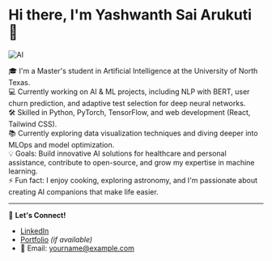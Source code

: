 # Hi there, I'm Yashwanth Sai Arukuti 👋  
![AI](https://media.giphy.com/media/Q7SKqn3G97xpmfSOvG/giphy.gif)

🎓 I'm a Master's student in Artificial Intelligence at the University of North Texas.  
💻 Currently working on AI & ML projects, including NLP with BERT, user churn prediction, and adaptive test selection for deep neural networks.  
🛠️ Skilled in Python, PyTorch, TensorFlow, and web development (React, Tailwind CSS).  
📚 Currently exploring data visualization techniques and diving deeper into MLOps and model optimization.  
💡 Goals: Build innovative AI solutions for healthcare and personal assistance, contribute to open-source, and grow my expertise in machine learning.  
⚡ Fun fact: I enjoy cooking, exploring astronomy, and I'm passionate about creating AI companions that make life easier.  

---

🔗 **Let's Connect!**  
- [LinkedIn](https://www.linkedin.com/)  
- [Portfolio](https://your-portfolio-link.com) *(if available)*  
- 📧 Email: yourname@example.com  
